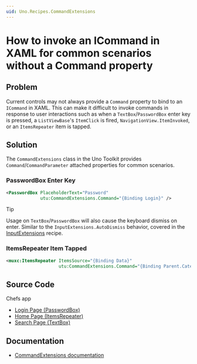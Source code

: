 ```yaml
---
uid: Uno.Recipes.CommandExtensions
---
```


# How to invoke an ICommand in XAML for common scenarios without a Command property

## Problem

Current controls may not always provide a `Command` property to bind to an `ICommand` in XAML. This can make it difficult to invoke commands in response to user interactions such as when a `TextBox`/`PasswordBox` enter key is pressed, a `ListViewBase`'s `ItemClick` is fired, `NavigationView.ItemInvoked`, or an `ItemsRepeater` item is tapped.

## Solution

The `CommandExtensions` class in the Uno Toolkit provides `Command`/`CommandParameter` attached properties for common scenarios.

### PasswordBox Enter Key

```xml
<PasswordBox PlaceholderText="Password"
             utu:CommandExtensions.Command="{Binding Login}" />
```

> [!TIP]
> Usage on `TextBox`/`PasswordBox` will also cause the keyboard dismiss on enter. Similar to the `InputExtensions.AutoDismiss` behavior, covered in the [InputExtensions](xref:Uno.Recipes.InputExtensions) recipe.

### ItemsRepeater Item Tapped

```xml
<muxc:ItemsRepeater ItemsSource="{Binding Data}"
                    utu:CommandExtensions.Command="{Binding Parent.CategorySearch}">
```

## Source Code

Chefs app

- [Login Page (PasswordBox)](https://github.com/unoplatform/uno.chefs/blob/c39edbc737dfd899b31cb3ba24d017c9e8351861/src/Chefs/Views/LoginPage.xaml#L74)
- [Home Page (ItemsRepeater)](https://github.com/unoplatform/uno.chefs/blob/c39edbc737dfd899b31cb3ba24d017c9e8351861/src/Chefs/Views/HomePage.xaml#L155)
- [Search Page (TextBox)](https://github.com/unoplatform/uno.chefs/blob/c39edbc737dfd899b31cb3ba24d017c9e8351861/src/Chefs/Views/SearchPage.xaml#L152)

## Documentation

- [CommandExtensions documentation](xref:Toolkit.Helpers.CommandExtensions)
